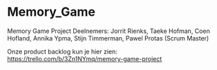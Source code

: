 # Memory_Game
Memory Game Project
Deelnemers: Jorrit Rienks, Taeke Hofman, Coen Hofland, Annika Ypma, Stijn Timmerman, Pawel Protas (Scrum Master)

Onze product backlog kun je hier zien: https://trello.com/b/3Zn1NYmq/memory-game-project
